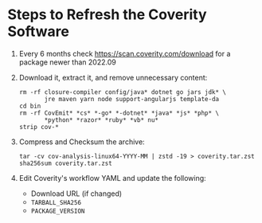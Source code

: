 # Steps to Refresh the Coverity Software

1. Every 6 months check <https://scan.coverity.com/download> for
   a package newer than 2022.09

2. Download it, extract it, and remove unnecessary content:

   ``` shell
   rm -rf closure-compiler config/java* dotnet go jars jdk* \
          jre maven yarn node support-angularjs template-da
   cd bin
   rm -rf CovEmit* *cs* *-go* *-dotnet* *java* *js* *php* \
          *python* *razor* *ruby* *vb* nu*
   strip cov-*
   ```

3. Compress and Checksum the archive:

   ``` shell
   tar -cv cov-analysis-linux64-YYYY-MM | zstd -19 > coverity.tar.zst
   sha256sum coverity.tar.zst
   ```

4. Edit Coverity's workflow YAML and update the following:
    - Download URL (if changed)
    - `TARBALL_SHA256`
    - `PACKAGE_VERSION`
